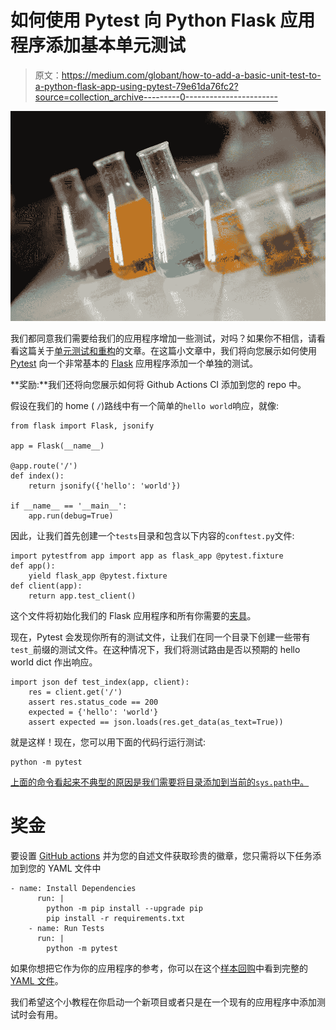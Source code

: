 # 如何使用 Pytest 向 Python Flask 应用程序添加基本单元测试

> 原文：<https://medium.com/globant/how-to-add-a-basic-unit-test-to-a-python-flask-app-using-pytest-79e61da76fc2?source=collection_archive---------0----------------------->

![](img/f46eca599c37bdd38069cc15ca75da52.png)

我们都同意我们需要给我们的应用程序增加一些测试，对吗？如果你不相信，请看看这篇关于[单元测试和重构](/globant/unit-tests-refactoring-should-i-bother-e7b3e65e19c9)的文章。在这篇小文章中，我们将向您展示如何使用 [Pytest](https://docs.pytest.org/en/latest/) 向一个非常基本的 [Flask](https://flask.palletsprojects.com/en/1.1.x/) 应用程序添加一个单独的测试。

**奖励:**我们还将向您展示如何将 Github Actions CI 添加到您的 repo 中。

假设在我们的 home ( `/`)路线中有一个简单的`hello world`响应，就像:

```
from flask import Flask, jsonify

app = Flask(__name__)

@app.route('/')
def index():
    return jsonify({'hello': 'world'})

if __name__ == '__main__':
    app.run(debug=True)
```

因此，让我们首先创建一个`tests`目录和包含以下内容的`conftest.py`文件:

```
import pytestfrom app import app as flask_app @pytest.fixture
def app():
    yield flask_app @pytest.fixture
def client(app):
    return app.test_client()
```

这个文件将初始化我们的 Flask 应用程序和所有你需要的[夹具](https://docs.pytest.org/en/latest/fixture.html)。

现在，Pytest 会发现你所有的测试文件，让我们在同一个目录下创建一些带有`test_`前缀的测试文件。在这种情况下，我们将测试路由是否以预期的 hello world dict 作出响应。

```
import json def test_index(app, client):
    res = client.get('/')
    assert res.status_code == 200
    expected = {'hello': 'world'}
    assert expected == json.loads(res.get_data(as_text=True))
```

就是这样！现在，您可以用下面的代码行运行测试:

```
python -m pytest
```

[上面的命令看起来不典型的原因是我们需要将目录添加到当前的`sys.path`中。](https://docs.pytest.org/en/latest/usage.html#calling-pytest-through-python-m-pytest)

# 奖金

要设置 [GitHub actions](https://github.com/features/actions) 并为您的自述文件获取珍贵的徽章，您只需将以下任务添加到您的 YAML 文件中

```
- name: Install Dependencies
      run: |
        python -m pip install --upgrade pip
        pip install -r requirements.txt
    - name: Run Tests
      run: |
        python -m pytest
```

如果你想把它作为你的应用程序的参考，你可以在这个[样本回购](https://github.com/po5i/flask-mini-tests)中看到完整的 [YAML 文件](https://github.com/po5i/flask-mini-tests/blob/master/.github/workflows/flask.yml)。

我们希望这个小教程在你启动一个新项目或者只是在一个现有的应用程序中添加测试时会有用。